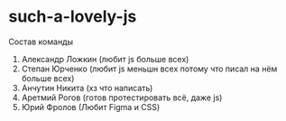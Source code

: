 # such-a-lovely-js



Состав команды

1. Александр Ложкин (любит js больше всех)
2. Степан Юрченко (любит js меньшн всех потому что писал на нём больше всех)
3. Анчутин Никита (хз что написать)
4. Аретмий Рогов (готов протестировать всё, даже js)
5. Юрий Фролов (Любит Figma и CSS)
